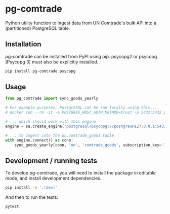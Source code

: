 # pg-comtrade

Python utility function to ingest data from UN Comtrade's bulk API into a (partitioned) PostgreSQL table.


## Installation

pg-comtrade can be installed from PyPI using pip. psycopg2 or psycopg (Psycopg 3) must also be explicitly installed.

```bash
pip install pg-comtrade psycopg
```


## Usage

```python
from pg_comtrade import sync_goods_yearly

# For example purposes, PostgreSQL can be run locally using this...
# docker run --rm -it -e POSTGRES_HOST_AUTH_METHOD=trust -p 5432:5432 postgres

# ... which should work with this engine
engine = sa.create_engine('postgresql+psycopg://postgres@127.0.0.1:5432/')

# ... to ingest into the un.comtrade_goods table
with engine.connect() as conn:
    sync_goods_yearly(conn, 'un', 'comtrade_goods', subscription_key='123456abcdef')
```

## Development / running tests

To develop pg-comtrade, you will need to install the package in editable mode, and install development dependencies.

```bash
pip install -e '.[dev]'
```

And then to run the tests:

```bash
pytest
```

